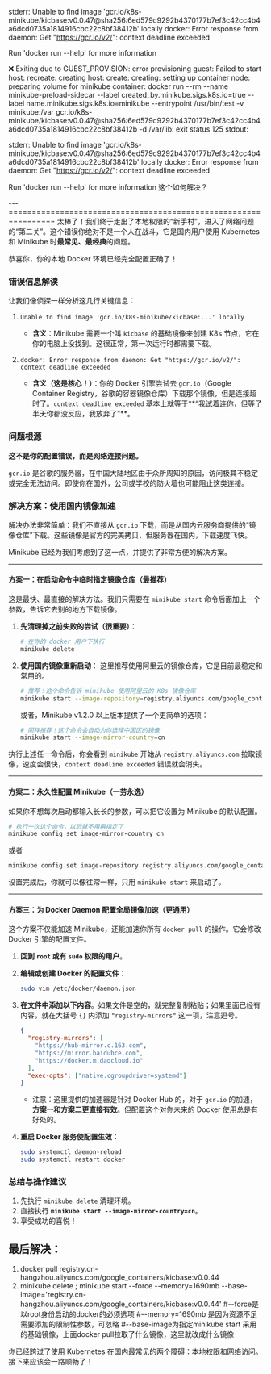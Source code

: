 

stderr:
Unable to find image 'gcr.io/k8s-minikube/kicbase:v0.0.47@sha256:6ed579c9292b4370177b7ef3c42cc4b4a6dcd0735a1814916cbc22c8bf38412b' locally
docker: Error response from daemon: Get "https://gcr.io/v2/": context deadline exceeded

Run 'docker run --help' for more information


❌  Exiting due to GUEST_PROVISION: error provisioning guest: Failed to start host: recreate: creating host: create: creating: setting up container node: preparing volume for minikube container: docker run --rm --name minikube-preload-sidecar --label created_by.minikube.sigs.k8s.io=true --label name.minikube.sigs.k8s.io=minikube --entrypoint /usr/bin/test -v minikube:/var gcr.io/k8s-minikube/kicbase:v0.0.47@sha256:6ed579c9292b4370177b7ef3c42cc4b4a6dcd0735a1814916cbc22c8bf38412b -d /var/lib: exit status 125
stdout:

stderr:
Unable to find image 'gcr.io/k8s-minikube/kicbase:v0.0.47@sha256:6ed579c9292b4370177b7ef3c42cc4b4a6dcd0735a1814916cbc22c8bf38412b' locally
docker: Error response from daemon: Get "https://gcr.io/v2/": context deadline exceeded

Run 'docker run --help' for more information
这个如何解决？

--- ================================================================
太棒了！我们终于走出了本地权限的“新手村”，进入了网络问题的“第二关”。这个错误你绝对不是一个人在战斗，它是国内用户使用 Kubernetes 和 Minikube 时**最常见、最经典**的问题。

恭喜你，你的本地 Docker 环境已经完全配置正确了！

### 错误信息解读

让我们像侦探一样分析这几行关键信息：

1.  `Unable to find image 'gcr.io/k8s-minikube/kicbase:...' locally`
    *   **含义**：Minikube 需要一个叫 `kicbase` 的基础镜像来创建 K8s 节点，它在你的电脑上没找到。这很正常，第一次运行时都需要下载。

2.  `docker: Error response from daemon: Get "https://gcr.io/v2/": context deadline exceeded`
    *   **含义（这是核心！）**：你的 Docker 引擎尝试去 `gcr.io`（Google Container Registry，谷歌的容器镜像仓库）下载那个镜像，但是连接超时了。`context deadline exceeded` 基本上就等于**“我试着连你，但等了半天你都没反应，我放弃了”**。

### 问题根源

**这不是你的配置错误，而是网络连接问题。**

`gcr.io` 是谷歌的服务器，在中国大陆地区由于众所周知的原因，访问极其不稳定或完全无法访问。即使你在国外，公司或学校的防火墙也可能阻止这类连接。

### 解决方案：使用国内镜像加速

解决办法非常简单：我们不直接从 `gcr.io` 下载，而是从国内云服务商提供的“镜像仓库”下载。这些镜像是官方的完美拷贝，但服务器在国内，下载速度飞快。

Minikube 已经为我们考虑到了这一点，并提供了非常方便的解决方案。

---

#### 方案一：在启动命令中临时指定镜像仓库（最推荐）

这是最快、最直接的解决方法。我们只需要在 `minikube start` 命令后面加上一个参数，告诉它去别的地方下载镜像。

1.  **先清理掉之前失败的尝试（很重要）**：
    ```bash
    # 在你的 docker 用户下执行
    minikube delete
    ```

2.  **使用国内镜像重新启动**：
    这里推荐使用阿里云的镜像仓库，它是目前最稳定和常用的。

    ```bash
    # 推荐！这个命令告诉 minikube 使用阿里云的 K8s 镜像仓库
    minikube start --image-repository=registry.aliyuncs.com/google_containers
    ```

    或者，Minikube v1.2.0 以上版本提供了一个更简单的选项：

    ```bash
    # 同样推荐！这个命令会自动为你选择中国区的镜像
    minikube start --image-mirror-country=cn
    ```

执行上述任一命令后，你会看到 `minikube` 开始从 `registry.aliyuncs.com` 拉取镜像，速度会很快，`context deadline exceeded` 错误就会消失。

---

#### 方案二：永久性配置 Minikube（一劳永逸）

如果你不想每次启动都输入长长的参数，可以把它设置为 Minikube 的默认配置。

```bash
# 执行一次这个命令，以后就不用再指定了
minikube config set image-mirror-country cn
```
或者
```bash
minikube config set image-repository registry.aliyuncs.com/google_containers
```
设置完成后，你就可以像往常一样，只用 `minikube start` 来启动了。

---

#### 方案三：为 Docker Daemon 配置全局镜像加速（更通用）

这个方案不仅能加速 Minikube，还能加速你所有 `docker pull` 的操作。它会修改 Docker 引擎的配置文件。

1.  **回到 `root` 或有 `sudo` 权限的用户**。

2.  **编辑或创建 Docker 的配置文件**：
    ```bash
    sudo vim /etc/docker/daemon.json
    ```

3.  **在文件中添加以下内容**。如果文件是空的，就完整复制粘贴；如果里面已经有内容，就在大括号 `{}` 内添加 `"registry-mirrors"` 这一项，注意逗号。

    ```json
    {
      "registry-mirrors": [
        "https://hub-mirror.c.163.com",
        "https://mirror.baidubce.com",
        "https://docker.m.daocloud.io"
      ],
      "exec-opts": ["native.cgroupdriver=systemd"]
    }
    ```
    *   注意：这里提供的加速器是针对 Docker Hub 的，对于 `gcr.io` 的加速，**方案一和方案二更直接有效**。但配置这个对你未来的 Docker 使用总是有好处的。

4.  **重启 Docker 服务使配置生效**：
    ```bash
    sudo systemctl daemon-reload
    sudo systemctl restart docker
    ```

### 总结与操作建议

1.  先执行 `minikube delete` 清理环境。
2.  直接执行 **`minikube start --image-mirror-country=cn`**。
3.  享受成功的喜悦！


## 最后解决：
1. docker pull registry.cn-hangzhou.aliyuncs.com/google_containers/kicbase:v0.0.44
2. minikube delete ; minikube start --force  --memory=1690mb --base-image='registry.cn-hangzhou.aliyuncs.com/google_containers/kicbase:v0.0.44'
#--force是以root身份启动的docker的必须选项
#--memory=1690mb 是因为资源不足需要添加的限制性参数，可忽略
#--base-image为指定minikube start 采用的基础镜像，上面docker pull拉取了什么镜像，这里就改成什么镜像



你已经跨过了使用 Kubernetes 在国内最常见的两个障碍：本地权限和网络访问。接下来应该会一路顺畅了！